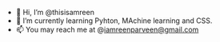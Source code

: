- 👋 Hi, I’m @thisisamreen
- 🌱 I’m currently learning Pyhton, MAchine learning and CSS.
- 📫 You may reach me at @iamreenparveen@gmail.com

<!---
thisisamreen/thisisamreen is a ✨ special ✨ repository because its `README.md` (this file) appears on your GitHub profile.
You can click the Preview link to take a look at your changes.
--->
